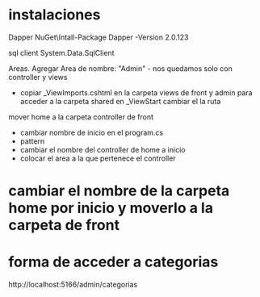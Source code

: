 # instalaciones
Dapper
NuGet\Intall-Package Dapper -Version 2.0.123

sql client 
System.Data.SqlClient

Areas.
Agregar Area de nombre: "Admin"
	- nos quedamos solo con controller y views

- copiar _ViewImports.cshtml en la carpeta views de front y admin para acceder a la carpeta shared
en	 _ViewStart cambiar el la ruta

mover home a la carpeta controller de front
- cambiar nombre de inicio en el program.cs
- pattern
- cambiar el nombre del controller de home a inicio
- colocar el area a la que pertenece el controller
# cambiar el nombre de la carpeta home por inicio y moverlo a la carpeta de front
# forma de acceder a categorias
http://localhost:5166/admin/categorias
